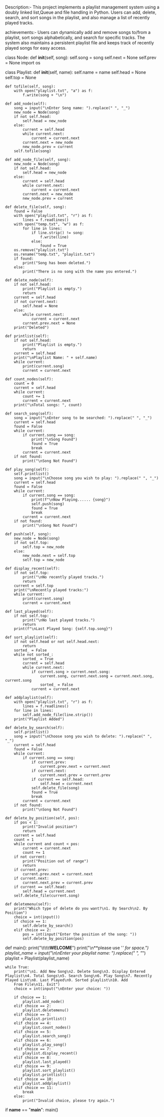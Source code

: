 Description:- This project implements a playlist management system using a doubly linked list,Queue and file handling in Python. Users can add, delete, search, and sort songs in the playlist, and also manage a list of recently played tracks.

achievements:- Users can dynamically add and remove songs to/from a playlist, sort songs alphabetically, and search for specific tracks. The system also maintains a persistent playlist file and keeps track of recently played songs for easy access.

 
 
 
 
 
class Node:
    def __init__(self, song):
        self.song = song
        self.next = None
        self.prev = None
import os

class Playlist:
    def __init__(self, name):
        self.name = name
        self.head = None
        self.top = None

    def tofile(self, song):
        with open("playlist.txt", "a") as f:
            f.write(song + "\n")

    def add_node(self):
        song = input("\nEnter Song name: ").replace(" ", "_")
        new_node = Node(song)
        if not self.head:
            self.head = new_node
        else:
            current = self.head
            while current.next:
                current = current.next
            current.next = new_node
            new_node.prev = current
        self.tofile(song)

    def add_node_file(self, song):
        new_node = Node(song)
        if not self.head:
            self.head = new_node
        else:
            current = self.head
            while current.next:
                current = current.next
            current.next = new_node
            new_node.prev = current

    def delete_file(self, song):
        found = False
        with open("playlist.txt", "r") as f:
            lines = f.readlines()
        with open("temp.txt", "w") as f:
            for line in lines:
                if line.strip() != song:
                    f.write(line)
                else:
                    found = True
        os.remove("playlist.txt")
        os.rename("temp.txt", "playlist.txt")
        if found:
            print("Song has been deleted.")
        else:
            print("There is no song with the name you entered.")

    def delete_node(self):
        if not self.head:
            print("Playlist is empty.")
            return
        current = self.head
        if not current.next:
            self.head = None
        else:
            while current.next:
                current = current.next
            current.prev.next = None
        print("Deleted")

    def printlist(self):
        if not self.head:
            print("Playlist is empty.")
            return
        current = self.head
        print("\nPlaylist Name: " + self.name)
        while current:
            print(current.song)
            current = current.next

    def count_nodes(self):
        count = 0
        current = self.head
        while current:
            count += 1
            current = current.next
        print("\nTotal songs: ", count)

    def search_song(self):
        song = input("\nEnter song to be searched: ").replace(" ", "_")
        current = self.head
        found = False
        while current:
            if current.song == song:
                print("\nSong Found")
                found = True
                break
            current = current.next
        if not found:
            print("\nSong Not Found")

    def play_song(self):
        self.printlist()
        song = input("\nChoose song you wish to play: ").replace(" ", "_")
        current = self.head
        found = False
        while current:
            if current.song == song:
                print(f"\nNow Playing...... {song}")
                self.push(song)
                found = True
                break
            current = current.next
        if not found:
            print("\nSong Not Found")

    def push(self, song):
        new_node = Node(song)
        if not self.top:
            self.top = new_node
        else:
            new_node.next = self.top
            self.top = new_node

    def display_recent(self):
        if not self.top:
            print("\nNo recently played tracks.")
            return
        current = self.top
        print("\nRecently played tracks:")
        while current:
            print(current.song)
            current = current.next

    def last_played(self):
        if not self.top:
            print("\nNo last played tracks.")
            return
        print(f"\nLast Played Song: {self.top.song}")

    def sort_playlist(self):
        if not self.head or not self.head.next:
            return
        sorted_ = False
        while not sorted_:
            sorted_ = True
            current = self.head
            while current.next:
                if current.song > current.next.song:
                    current.song, current.next.song = current.next.song, current.song
                    sorted_ = False
                current = current.next

    def addplaylist(self):
        with open("playlist.txt", "r") as f:
            lines = f.readlines()
        for line in lines:
            self.add_node_file(line.strip())
        print("Playlist Added")

    def delete_by_search(self):
        self.printlist()
        song = input("\nChoose song you wish to delete: ").replace(" ", "_")
        current = self.head
        found = False
        while current:
            if current.song == song:
                if current.prev:
                    current.prev.next = current.next
                if current.next:
                    current.next.prev = current.prev
                if current == self.head:
                    self.head = current.next
                self.delete_file(song)
                found = True
                break
            current = current.next
        if not found:
            print("\nSong Not Found")

    def delete_by_position(self, pos):
        if pos < 1:
            print("Invalid position")
            return
        current = self.head
        count = 1
        while current and count < pos:
            current = current.next
            count += 1
        if not current:
            print("Position out of range")
            return
        if current.prev:
            current.prev.next = current.next
        if current.next:
            current.next.prev = current.prev
        if current == self.head:
            self.head = current.next
        self.delete_file(current.song)

    def deletemenu(self):
        print("Which type of delete do you want?\n1. By Search\n2. By Position")
        choice = int(input())
        if choice == 1:
            self.delete_by_search()
        elif choice == 2:
            pos = int(input("Enter the position of the song: "))
            self.delete_by_position(pos)

def main():
    print("\t\t\t**WELCOME**")
    print("\n**please use '_' for space.")
    playlist_name = input("\n\nEnter your playlist name: ").replace(" ", "_")
    playlist = Playlist(playlist_name)

    while True:
        print("\n1. Add New Song\n2. Delete Song\n3. Display Entered Playlist\n4. Total Songs\n5. Search Song\n6. Play Song\n7. Recently Played List\n8. Last Played\n9. Sorted playlist\n10. Add 
        From File\n11. Exit")
        choice = int(input("\nEnter your choice: "))

        if choice == 1:
            playlist.add_node()
        elif choice == 2:
            playlist.deletemenu()
        elif choice == 3:
            playlist.printlist()
        elif choice == 4:
            playlist.count_nodes()
        elif choice == 5:
            playlist.search_song()
        elif choice == 6:
            playlist.play_song()
        elif choice == 7:
            playlist.display_recent()
        elif choice == 8:
            playlist.last_played()
        elif choice == 9:
            playlist.sort_playlist()
            playlist.printlist()
        elif choice == 10:
            playlist.addplaylist()
        elif choice == 11:
            break
        else:
            print("Invalid choice, please try again.")

if __name__ == "__main__":
    main()
